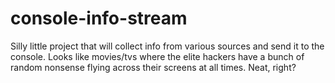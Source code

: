 # console-info-stream

Silly little project that will collect info from various sources and send it to
the console.  Looks like movies/tvs where the elite hackers have a bunch of
random nonsense flying across their screens at all times. Neat, right?
